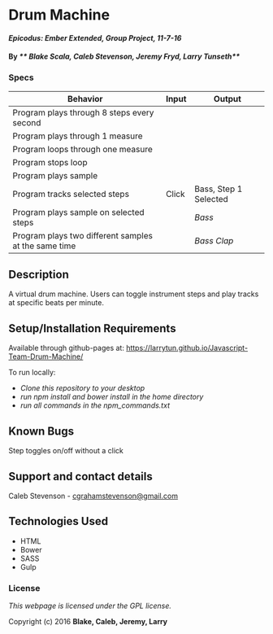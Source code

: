 # Drum Machine

#### _Epicodus: Ember Extended, Group Project, 11-7-16_

#### By _** Blake Scala, Caleb Stevenson, Jeremy Fryd, Larry Tunseth**_

### Specs
| Behavior                                             | Input |     Output             |
|------------------------------------------------------|-------|------------------------|
| Program plays through 8 steps every second           |       |                        |
| Program plays through 1 measure                      |       |                        |
| Program loops through one measure                    |       |                        |
| Program stops loop                                   |       |                        |
| Program plays sample                                 |       |                        |
| Program tracks selected steps                        | Click |  Bass, Step 1 Selected |
| Program plays sample on selected steps               |       |         *Bass*         |
| Program plays two different samples at the same time |       |      *Bass* *Clap*     |

## Description

A virtual drum machine.
Users can toggle instrument steps and play tracks at specific beats per minute.

## Setup/Installation Requirements

Available through github-pages at: https://larrytun.github.io/Javascript-Team-Drum-Machine/

To run locally:
* _Clone this repository to your desktop_
* _run npm install and bower install in the home directory_
* _run all commands in the npm_commands.txt_

## Known Bugs

Step toggles on/off without a click

## Support and contact details

Caleb Stevenson - cgrahamstevenson@gmail.com


## Technologies Used

* HTML
* Bower
* SASS
* Gulp

### License

*This webpage is licensed under the GPL license.*

Copyright (c) 2016 **Blake, Caleb, Jeremy, Larry**
